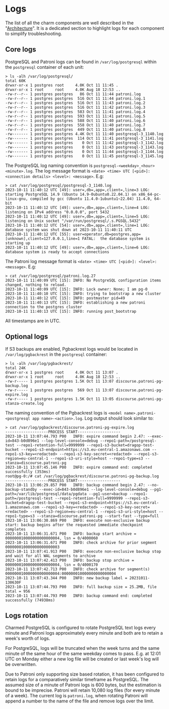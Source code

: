 # Logs

The list of all the charm components are well described in the "[Architecture](/t/11856)".
It is a dedicated section to highlight logs for each component to simplify troubleshooting.

## Core logs

PostgreSQL and Patroni logs can be found in `/var/log/postgresql` within the `postgresql` container of each unit:
```shell
> ls -alh /var/log/postgresql/
total 60K
drwxr-xr-x 1 postgres root     4.0K Oct 11 11:45 .
drwxr-xr-x 1 root     root     4.0K Aug 18 12:53 ..
-rw-r--r-- 1 postgres postgres   86 Oct 11 11:44 patroni.log
-rw-r--r-- 1 postgres postgres  516 Oct 11 11:44 patroni.log.1
-rw-r--r-- 1 postgres postgres  516 Oct 11 11:43 patroni.log.2
-rw-r--r-- 1 postgres postgres  516 Oct 11 11:42 patroni.log.3
-rw-r--r-- 1 postgres postgres  583 Oct 11 11:41 patroni.log.4
-rw-r--r-- 1 postgres postgres  593 Oct 11 11:41 patroni.log.5
-rw-r--r-- 1 postgres postgres  588 Oct 11 11:40 patroni.log.6
-rw-r--r-- 1 postgres postgres  558 Oct 11 11:40 patroni.log.7
-rw-r--r-- 1 postgres postgres  449 Oct 11 11:40 patroni.log.8
-rw------- 1 postgres postgres 4.4K Oct 11 11:40 postgresql-3_1140.log
-rw------- 1 postgres postgres  114 Oct 11 11:41 postgresql-3_1141.log
-rw------- 1 postgres postgres    0 Oct 11 11:42 postgresql-3_1142.log
-rw------- 1 postgres postgres    0 Oct 11 11:43 postgresql-3_1143.log
-rw------- 1 postgres postgres    0 Oct 11 11:44 postgresql-3_1144.log
-rw------- 1 postgres postgres    0 Oct 11 11:45 postgresql-3_1145.log
```
The PostgreSQL log naming convention  is `postgresql-<weekday>_<hour><minute>.log`. The log message format is `<date> <time> UTC [<pid>]: <connection details> <level>: <message>`. E.g:
```shell
> cat /var/log/postgresql/postgresql-3_1140.log
2023-10-11 11:40:12 UTC [49]: user=,db=,app=,client=,line=3 LOG:  starting PostgreSQL 14.9 (Ubuntu 14.9-0ubuntu0.22.04.1) on x86_64-pc-linux-gnu, compiled by gcc (Ubuntu 11.4.0-1ubuntu1~22.04) 11.4.0, 64-bit
2023-10-11 11:40:12 UTC [49]: user=,db=,app=,client=,line=4 LOG:  listening on IPv4 address "0.0.0.0", port 5432
2023-10-11 11:40:12 UTC [49]: user=,db=,app=,client=,line=5 LOG:  listening on Unix socket "/var/run/postgresql/.s.PGSQL.5432"
2023-10-11 11:40:12 UTC [54]: user=,db=,app=,client=,line=1 LOG:  database system was shut down at 2023-10-11 11:40:11 UTC
2023-10-11 11:40:12 UTC [55]: user=operator,db=postgres,app=[unknown],client=127.0.0.1,line=1 FATAL:  the database system is starting up
2023-10-11 11:40:12 UTC [49]: user=,db=,app=,client=,line=6 LOG:  database system is ready to accept connections
```

The Patroni log message format is `<date> <time> UTC [<pid>]: <level>: <message>`. E.g:
```shell
> cat /var/log/postgresql/patroni.log.27
2023-10-11 11:40:09 UTC [15]: INFO: No PostgreSQL configuration items changed, nothing to reload. 
2023-10-11 11:40:09 UTC [15]: INFO: Lock owner: None; I am pg-0 
2023-10-11 11:40:10 UTC [15]: INFO: trying to bootstrap a new cluster 
2023-10-11 11:40:12 UTC [15]: INFO: postmaster pid=49 
2023-10-11 11:40:13 UTC [15]: INFO: establishing a new patroni connection to the postgres cluster 
2023-10-11 11:40:13 UTC [15]: INFO: running post_bootstrap 
```

All timestamps are in UTC.

## Optional logs

If S3 backups are enabled, Pgbackrest logs would be located in `/var/log/pgbackrest` in the `postgresql` container:
```shell
> ls -alh /var/log/pgbackrest/
total 24K
drwxr-xr-x 1 postgres root     4.0K Oct 11 13:07 .
drwxr-xr-x 1 root     root     4.0K Aug 18 12:53 ..
-rw-r----- 1 postgres postgres 1.5K Oct 11 13:07 discourse.patroni-pg-backup.log
-rw-r----- 1 postgres postgres  569 Oct 11 13:07 discourse.patroni-pg-expire.log
-rw-r----- 1 postgres postgres 1.5K Oct 11 13:05 discourse.patroni-pg-stanza-create.log
```

The naming convention of the Pgbackrest logs is `<model name>.patroni-<postgresql app name>-<action>.log`. Log output should look similar to:
```shell
> cat /var/log/pgbackrest/discourse.patroni-pg-expire.log 
-------------------PROCESS START-------------------
2023-10-11 13:07:44.793 P00   INFO: expire command begin 2.47: --exec-id=843-b0d896e1 --log-level-console=debug --repo1-path=/postgresql-test --repo1-retention-full=9999999 --repo1-s3-bucket=dragop-test-bucket --repo1-s3-endpoint=https://s3.eu-central-1.amazonaws.com --repo1-s3-key=<redacted> --repo1-s3-key-secret=<redacted> --repo1-s3-region=eu-central-1 --repo1-s3-uri-style=host --repo1-type=s3 --stanza=discourse.patroni-pg
2023-10-11 13:07:45.146 P00   INFO: expire command end: completed successfully (353ms)
root@pg-0:/# cat /var/log/pgbackrest/discourse.patroni-pg-backup.log 
-------------------PROCESS START-------------------
2023-10-11 13:06:29.857 P00   INFO: backup command begin 2.47: --no-backup-standby --exec-id=843-b0d896e1 --log-level-console=debug --pg1-path=/var/lib/postgresql/data/pgdata --pg1-user=backup --repo1-path=/postgresql-test --repo1-retention-full=9999999 --repo1-s3-bucket=dragop-test-bucket --repo1-s3-endpoint=https://s3.eu-central-1.amazonaws.com --repo1-s3-key=<redacted> --repo1-s3-key-secret=<redacted> --repo1-s3-region=eu-central-1 --repo1-s3-uri-style=host --repo1-type=s3 --stanza=discourse.patroni-pg --start-fast --type=full
2023-10-11 13:06:30.869 P00   INFO: execute non-exclusive backup start: backup begins after the requested immediate checkpoint completes
2023-10-11 13:06:31.671 P00   INFO: backup start archive = 000000010000000000000004, lsn = 0/4000060
2023-10-11 13:06:31.671 P00   INFO: check archive for prior segment 000000010000000000000003
2023-10-11 13:07:41.913 P00   INFO: execute non-exclusive backup stop and wait for all WAL segments to archive
2023-10-11 13:07:42.413 P00   INFO: backup stop archive = 000000010000000000000004, lsn = 0/4000170
2023-10-11 13:07:42.713 P00   INFO: check archive for segment(s) 000000010000000000000004:000000010000000000000004
2023-10-11 13:07:43.344 P00   INFO: new backup label = 20231011-130630F
2023-10-11 13:07:44.793 P00   INFO: full backup size = 25.2MB, file total = 956
2023-10-11 13:07:44.793 P00   INFO: backup command end: completed successfully (74938ms)
```

## Logs rotation

Charmed PostgreSQL is configured to rotate PostgreSQL text logs every minute and Patroni logs approximately every minute and both are to retain a week's worth of logs.

For PostgreSQL, logs will be truncated when the week turns and the same minute of the same hour of the same weekday comes to pass. E.g. at 12:01 UTC on Monday either a new log file will be created or last week's log will be overwritten.

Due to Patroni only supporting size based rotation, it has been configured to retain logs for a comparatively similar timeframe as PostgreSQL. The assumed size of a minute of Patroni logs is 600 bytes, but the estimation is bound to be imprecise. Patroni will retain 10,080 log files (for every minute of a week). The current log is `patroni.log`, when rotating Patroni will append a number to the name of the file and remove logs over the limit.
